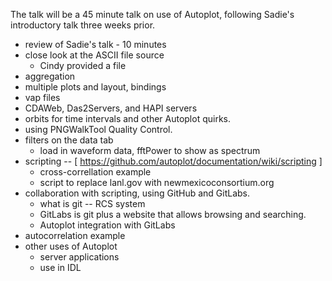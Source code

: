 The talk will be a 45 minute talk on use of Autoplot, following Sadie's introductory talk three weeks prior.
* review of Sadie's talk - 10 minutes
* close look at the ASCII file source
  - Cindy provided a file
* aggregation
* multiple plots and layout, bindings
* vap files
* CDAWeb, Das2Servers, and HAPI servers
* orbits for time intervals and other Autoplot quirks.
* using PNGWalkTool Quality Control.
* filters on the data tab
  - load in waveform data, fftPower to show as spectrum
* scripting -- [ https://github.com/autoplot/documentation/wiki/scripting ]
  - cross-correllation example
  - script to replace lanl.gov with newmexicoconsortium.org
* collaboration with scripting, using GitHub and GitLabs.
  - what is git -- RCS system
  - GitLabs is git plus a website that allows browsing and searching.
  - Autoplot integration with GitLabs
* autocorrelation example
* other uses of Autoplot
  - server applications
  - use in IDL
